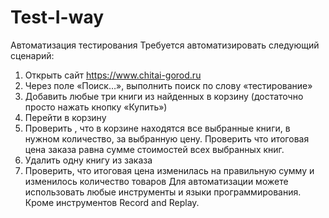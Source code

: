 # Test-I-way
Автоматизация тестирования
Требуется автоматизировать следующий сценарий:
1) Открыть сайт https://www.chitai-gorod.ru
2) Через поле «Поиск…», выполнить поиск по слову «тестирование»
3) Добавить любые три книги из найденных в корзину (достаточно просто нажать кнопку
«Купить»)
4) Перейти в корзину
5) Проверить , что в корзине находятся все выбранные книги, в нужном количество, за
выбранную цену. Проверить что итоговая цена заказа равна сумме стоимостей всех выбранных книг.
6) Удалить одну книгу из заказа
7) Проверить, что итоговая цена изменилась на правильную сумму и изменилось количество
товаров
Для автоматизации можете использовать любые инструменты и языки программирования. Кроме
инструментов Record and Replay.
